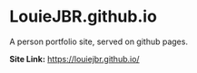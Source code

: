 # LouieJBR.github.io
A person portfolio site, served on github pages.

**Site Link:** https://louiejbr.github.io/